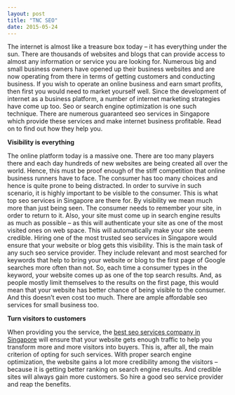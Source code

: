 ```yaml
---
layout: post
title: "TNC SEO"
date: 2015-05-24
---
```


The internet is almost like a treasure box today – it has everything under the sun. There are thousands of websites and blogs that can provide access to almost any information or service you are looking for. Numerous big and small business owners have opened up their business websites and are now operating from there in terms of getting customers and conducting business. 
If you wish to operate an online business and earn smart profits, then first you would need to market yourself well. Since the development of internet as a business platform, a number of internet marketing strategies have come up too. Seo or search engine optimization is one such technique. There are numerous guaranteed seo services in Singapore which provide these services and make internet business profitable. Read on to find out how they help you.

<b>Visibility is everything</b>

The online platform today is a massive one. There are too many players there and each day hundreds of new websites are being created all over the world. Hence, this must be proof enough of the stiff competition that online business runners have to face. The consumer has too many choices and hence is quite prone to being distracted. In order to survive in such scenario, it is highly important to be visible to the consumer. This is what top seo services in Singapore are there for. 
By visibility we mean much more than just being seen. The consumer needs to remember your site, in order to return to it. Also, your site must come up in search engine results as much as possible – as this will authenticate your site as one of the most visited ones on web space. This will automatically make your site seem credible. Hiring one of the most trusted seo services in Singapore would ensure that your website or blog gets this visibility. This is the main task of any such seo service provider. They include relevant and most searched for keywords that help to bring your website or blog to the first page of Google searches more often than not. So, each time a consumer types in the keyword, your website comes up as one of the top search results. And, as people mostly limit themselves to the results on the first page, this would mean that your website has better chance of being visible to the consumer. And this doesn’t even cost too much. There are ample affordable seo services for small business too. 

<b>Turn visitors to customers</b> 

When providing you the service, the [best seo services company in Singapore](http://tncseo.com) will ensure that your website gets enough traffic to help you transform more and more visitors into buyers. This is, after all, the main criterion of opting for such services. With proper search engine optimization, the website gains a lot more credibility among the visitors – because it is getting better ranking on search engine results. And credible sites will always gain more customers. So hire a good seo service provider and reap the benefits.
